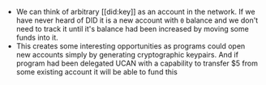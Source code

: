 - We can think of arbitrary [[did:key]] as an account in the network. If we have never heard of DID it is a new account with `0` balance and we don't need to track it until it's balance had been increased by moving some funds into it.
- This creates some interesting opportunities as programs could open new accounts simply by generating cryptographic keypairs. And if program had been delegated UCAN with a capability to transfer $5 from some existing account it will be able to fund this